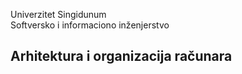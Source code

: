 Univerzitet Singidunum  
Softversko i informaciono inženjerstvo

## Arhitektura i organizacija računara
